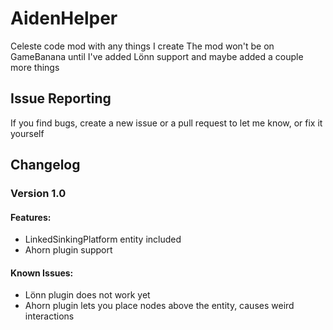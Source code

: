 # AidenHelper
 Celeste code mod with any things I create
 The mod won't be on GameBanana until I've added Lönn support and maybe added a couple more things

## Issue Reporting
 If you find bugs, create a new issue or a pull request to let me know, or fix it yourself

## Changelog
### Version 1.0
#### Features:
 - LinkedSinkingPlatform entity included
 - Ahorn plugin support
#### Known Issues:
 - Lönn plugin does not work yet
 - Ahorn plugin lets you place nodes above the entity, causes weird interactions
